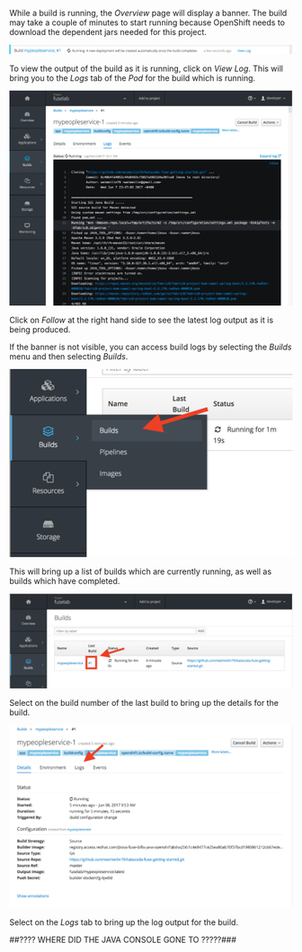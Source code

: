 While a build is running, the _Overview_ page will display a banner. The build may take a couple of minutes to start running because OpenShift needs to download the dependent jars needed for this project.

![Build Progress Banner](../../assets/intro-openshift/fis-deploy-app/03-build-progress-banner.png)

To view the output of the build as it is running, click on _View Log_. This will bring you to the _Logs_ tab of the _Pod_ for the build which is running.

![Running Build Log](../../assets/intro-openshift/fis-deploy-app/03-running-build-log.png)

Click on _Follow_ at the right hand side to see the latest log output as it is being produced.

If the banner is not visible, you can access build logs by selecting the _Builds_ menu and then selecting _Builds_.

![Accessing Builds Menu](../../assets/intro-openshift/fis-deploy-app/03-accessing-builds-menu.png)

This will bring up a list of builds which are currently running, as well as builds which have completed. 

![List of Builds Run](../../assets/intro-openshift/fis-deploy-app/03-list-of-builds-run.png)

Select on the build number of the last build to bring up the details for the build.

![Build Details](../../assets/intro-openshift/fis-deploy-app/03-build-details.png)

Select on the _Logs_ tab to bring up the log output for the build.


##???? WHERE DID THE JAVA CONSOLE GONE TO ?????###
